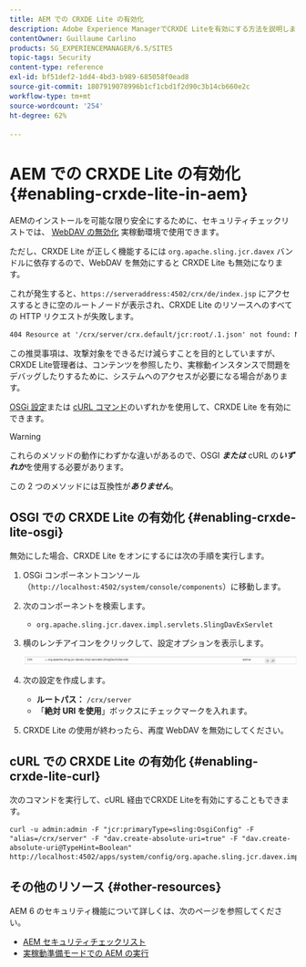 ```yaml
---
title: AEM での CRXDE Lite の有効化
description: Adobe Experience ManagerでCRXDE Liteを有効にする方法を説明します。
contentOwner: Guillaume Carlino
products: SG_EXPERIENCEMANAGER/6.5/SITES
topic-tags: Security
content-type: reference
exl-id: bf51def2-1dd4-4bd3-b989-685058f0ead8
source-git-commit: 1807919078996b1cf1cbd1f2d90c3b14cb660e2c
workflow-type: tm+mt
source-wordcount: '254'
ht-degree: 62%

---
```


# AEM での CRXDE Lite の有効化 {#enabling-crxde-lite-in-aem}

AEMのインストールを可能な限り安全にするために、セキュリティチェックリストでは、 [WebDAV の無効化](/help/sites-administering/security-checklist.md#disable-webdav) 実稼動環境で使用できます。

ただし、CRXDE Lite が正しく機能するには `org.apache.sling.jcr.davex` バンドルに依存するので、WebDAV を無効にすると CRXDE Lite も無効になります。

これが発生すると、`https://serveraddress:4502/crx/de/index.jsp` にアクセスするときに空のルートノードが表示され、CRXDE Lite のリソースへのすべての HTTP リクエストが失敗します。

```xml
404 Resource at '/crx/server/crx.default/jcr:root/.1.json' not found: No resource found
```

この推奨事項は、攻撃対象をできるだけ減らすことを目的としていますが、CRXDE Lite管理者は、コンテンツを参照したり、実稼動インスタンスで問題をデバッグしたりするために、システムへのアクセスが必要になる場合があります。

[OSGi 設定](#enabling-crxde-lite-osgi)または [cURL コマンド](#enabling-crxde-lite-curl)のいずれかを使用して、CRXDE Lite を有効にできます。

>[!WARNING]
>
>これらのメソッドの動作にわずかな違いがあるので、OSGI ***または*** cURL の&#x200B;***いずれか***&#x200B;を使用する必要があります。
>
>この 2 つのメソッドには互換性が&#x200B;***ありません***。

## OSGI での CRXDE Lite の有効化 {#enabling-crxde-lite-osgi}

無効にした場合、CRXDE Lite をオンにするには次の手順を実行します。

1. OSGi コンポーネントコンソール（`http://localhost:4502/system/console/components`）に移動します。
1. 次のコンポーネントを検索します。

   * `org.apache.sling.jcr.davex.impl.servlets.SlingDavExServlet`

1. 横のレンチアイコンをクリックして、設定オプションを表示します。

   ![chlimage_1-80](assets/chlimage_1-80a.png)

1. 次の設定を作成します。

   * **ルートパス：** `/crx/server`
   * 「**絶対 URI を使用**」ボックスにチェックマークを入れます。

1. CRXDE Lite の使用が終わったら、再度 WebDAV を無効にしてください。

## cURL での CRXDE Lite の有効化 {#enabling-crxde-lite-curl}

次のコマンドを実行して、cURL 経由でCRXDE Liteを有効にすることもできます。

```shell
curl -u admin:admin -F "jcr:primaryType=sling:OsgiConfig" -F "alias=/crx/server" -F "dav.create-absolute-uri=true" -F "dav.create-absolute-uri@TypeHint=Boolean" http://localhost:4502/apps/system/config/org.apache.sling.jcr.davex.impl.servlets.SlingDavExServlet
```

## その他のリソース {#other-resources}

AEM 6 のセキュリティ機能について詳しくは、次のページを参照してください。

* [AEM セキュリティチェックリスト](/help/sites-administering/security-checklist.md)
* [実稼動準備モードでの AEM の実行](/help/sites-administering/production-ready.md)
